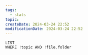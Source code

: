 ```yaml
---
tags:
  - stats
topic: 
createDate: 2024-03-24 22:52
modificationDate: 2024-03-24 22:52
---
```

```dataview
LIST
WHERE !topic AND !file.folder
```